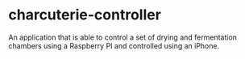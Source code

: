 charcuterie-controller
======================

An application that is able to control a set of drying and fermentation chambers using a Raspberry PI and controlled 
using an iPhone.

